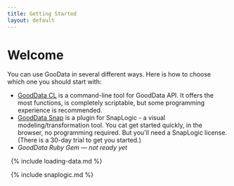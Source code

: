 ```yaml
---
title: Getting Started
layout: default
---
```


# Welcome
You can use GooData in several different ways. Here is how to choose which one you should start with:

* [GoodData CL](/gooddata-cl) is a command-line tool for GoodData API. It offers the most functions, is completely scriptable, but some programming experience is recommended.
* [GoodData Snap]() is a plugin for SnapLogic - a visual modeling/transformation tool. You cat get started quickly, in the browser, no programming required. But you'll need a SnapLogic license. (There is a 30-day trial to get you started.)
* _GoodData Ruby Gem &mdash; not ready yet_

<a name="gdcl">&nbsp;</a>
{% include loading-data.md %}

<a name="snaplogic">&nbsp;</a>
{% include snaplogic.md %}
